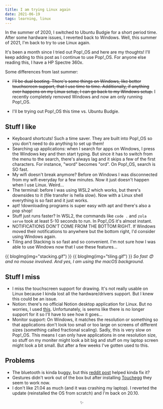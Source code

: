 ```yaml
---
title: I am trying Linux again
date: 2021-06-19
tags: learning, linux
---
```


In the summer of 2020, I switched to Ubuntu Budgie for a short period time. After some hardware issues, I reverted back to Windows. Well, this summer of 2021, I'm back to try to use Linux again. 

It's been a month since I tried out Pop!\_OS and here are my thoughts! I'll keep adding to this post as I continue to use Pop!\_OS. For anyone else reading this, I have a HP Spectre 360x.

Some differences from last summer:

- ~~I'll be dual booting. There's some things on Windows, like better touchscreen support, that I use time to time. Additionally, if anything ever happens on my Linux setup, I can go back to my Windows setup.~~ I recently completely removed Windows and now am only running Pop!\_OS. 

- I'll be trying out Pop!\_OS this time vs. Ubuntu Budgie.

## Stuff I like
- Keyboard shortcuts! Such a time saver. They are built into Pop!\_OS so you don't need to do anything to set up them!
- Searching up applications: when I search for apps on Windows, I press the Windows key and then start typing. But since it has to switch from the menu to the search, there's always lag and it skips a few of the first characters. For instance, "word" becomes "ord". On Pop!\_OS, search is SO fast.
- My wifi doesn't break anymore? Before on Windows I was disconnected from my wifi everyday for a few minutes. Now it just doesn't happen when I use Linux. Weird...
- The terminal: before I was using WSL2 which works, but there's downsides to it (file transfer is hella slow). Now with a Linux shell everything is so fast and it just works. 
- apt\! !downloading programs is super easy with apt and there's also a pop shop!
- Stuff just runs faster? In WSL2, the commands like `code .` and `zola serve` took at least 5-10 seconds to run. In Pop!\_OS it's almost instant.
- NOTIFICATIONS DON'T COME FROM THE BOTTOM RIGHT. If Windows moved their notifications to anywhere but the bottom right, I'd consider using Windows again. 
- Tiling and Stacking is so fast and so convenient. I'm not sure how I was able to use Windows now that I use these features...

{{ blogImg(img="stacking.gif") }}
{{ blogImg(img="tiling.gif") }}
*So fast 😍 and no mouse involved. And yes, I am using the macOS background.*

## Stuff I miss
- I miss the touchscreen support for drawing. It's not really usable on Linux because I kinda lost all the hardware/drivers support. But I knew this could be an issue.
- Notion: there's no official Notion desktop application for Linux. But no worries, I used [this](https://github.com/davidbailey00/notion-linux). Unfortunately, is seems like there is no longer support for it so I'll have to see how it goes...
- Monitor support: On Windows, it matches the resolution or something so that applications don't look too small or too large on screens of different sizes (something called fractional scaling). Sadly, this is very slow on Pop!\_OS. This means I can only have applications in one resolution size, so stuff on my moniter might look a bit big and stuff on my laptop screen might look a bit small. But after a few weeks I've gotten used to this.

## Problems
- The bluetooth is kinda buggy, but this [reddit post](https://www.reddit.com/r/pop_os/comments/mtjysf/bluetooth_wont_turn_on/) helped kinda fix it? 
- Gestures didn't work out of the box but after installing [Touchegg](https://github.com/JoseExposito/touchegg) they seem to work now.
- I don't like 21.04 as much (and it was crashing my laptop). I reverted the update (reinstalled the OS from scratch) and I'm back on 20.10.

<center>✨</center>
